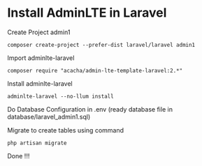 # Install AdminLTE in Laravel
Create Project admin1
```
composer create-project --prefer-dist laravel/laravel admin1
```

Import adminlte-laravel
```
composer require "acacha/admin-lte-template-laravel:2.*"
```

Install adminlte-laravel
```
adminlte-laravel --no-llum install
```

Do Database Configuration in .env (ready database file in database/laravel_admin1.sql)

Migrate to create tables using command

```
php artisan migrate
```

Done !!!